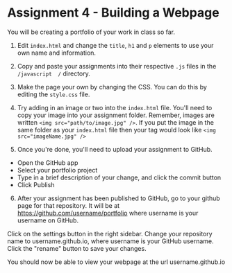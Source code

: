 Assignment 4 - Building a Webpage
==================================

You will be creating a portfolio of your work in class so far. 

1. Edit `index.html` and change the `title`, `h1` and `p` elements to use your own name and information. 


2. Copy and paste your assignments into their respective `.js` files in the `/javascript  /` directory. 

3. Make the page your own by changing the CSS. You can do this by editing the `style.css` file. 

4. Try adding in an image or two into the `index.html` file. You'll need to copy your image into your assignment folder. Remember, images are written `<img src="path/to/image.jpg" />`. If you put the image in the same folder as your `index.html` file then your tag would look like `<img src="imageName.jpg" />`


5. Once you're done, you'll need to upload your assignment to GitHub.

* Open the GitHub app
* Select your portfolio project
* Type in a brief description of your change, and click the commit button
* Click Publish

6. After your assignment has been published to GitHub, go to your github page for that repository. It will be at https://github.com/username/portfolio where username is your username on GitHub.

Click on the settings button in the right sidebar. Change your repository name to username.github.io, where username is your GitHub username. Click the "rename" button to save your changes. 

You should now be able to view your webpage at the url username.github.io
